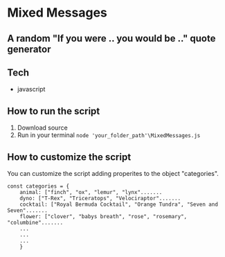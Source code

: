 # **Mixed Messages**

## **A random "If you were .. you would be .." quote generator**

## **Tech**
- javascript

## **How to run the script**
1. Download source
2. Run in your terminal `node 'your_folder_path'\MixedMessages.js`

## **How to customize the script**
You can customize the script adding properites to the object "categories".

```
const categories = {
    animal: ["finch", "ox", "lemur", "lynx".......
    dyno: ["T-Rex", "Triceratops", "Velociraptor".......
    cocktail: ["Royal Bermuda Cocktail", "Orange Tundra", "Seven and Seven".......
    flower: ["clover", "babys breath", "rose", "rosemary", "columbine".......
    ...
    ...
    ...
    }
```

